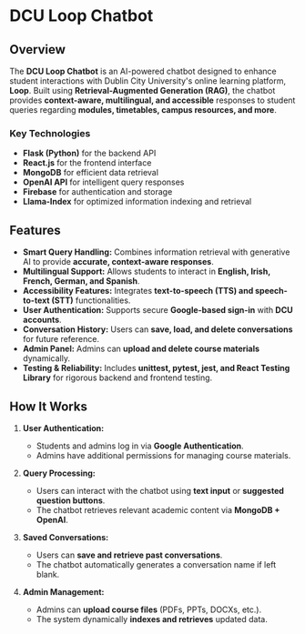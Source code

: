# DCU Loop Chatbot

## Overview

The **DCU Loop Chatbot** is an AI-powered chatbot designed to enhance student interactions with Dublin City University's online learning platform, **Loop**. Built using **Retrieval-Augmented Generation (RAG)**, the chatbot provides **context-aware, multilingual, and accessible** responses to student queries regarding **modules, timetables, campus resources, and more**.

### Key Technologies
- **Flask (Python)** for the backend API
- **React.js** for the frontend interface
- **MongoDB** for efficient data retrieval
- **OpenAI API** for intelligent query responses
- **Firebase** for authentication and storage
- **Llama-Index** for optimized information indexing and retrieval

## Features

- **Smart Query Handling:** Combines information retrieval with generative AI to provide **accurate, context-aware responses**.
- **Multilingual Support:** Allows students to interact in **English, Irish, French, German, and Spanish**.
- **Accessibility Features:** Integrates **text-to-speech (TTS) and speech-to-text (STT)** functionalities.
- **User Authentication:** Supports secure **Google-based sign-in** with **DCU accounts**.
- **Conversation History:** Users can **save, load, and delete conversations** for future reference.
- **Admin Panel:** Admins can **upload and delete course materials** dynamically.
- **Testing & Reliability:** Includes **unittest, pytest, jest, and React Testing Library** for rigorous backend and frontend testing.

## How It Works

1. **User Authentication:**  
   - Students and admins log in via **Google Authentication**.
   - Admins have additional permissions for managing course materials.

2. **Query Processing:**  
   - Users can interact with the chatbot using **text input** or **suggested question buttons**.
   - The chatbot retrieves relevant academic content via **MongoDB + OpenAI**.

3. **Saved Conversations:**  
   - Users can **save and retrieve past conversations**.
   - The chatbot automatically generates a conversation name if left blank.

4. **Admin Management:**  
   - Admins can **upload course files** (PDFs, PPTs, DOCXs, etc.).
   - The system dynamically **indexes and retrieves** updated data.
